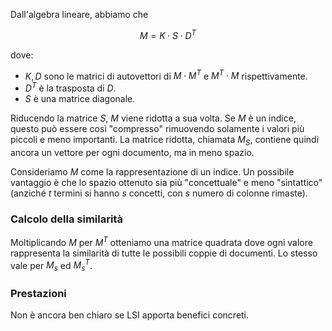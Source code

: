 
Dall'algebra lineare, abbiamo che 

$$M = K \cdot S \cdot D^T$$

dove:
- $K,D$ sono le matrici di autovettori di $M\cdot M^T$ e $M^{T} \cdot M$ rispettivamente.
- $D^{T}$ è la trasposta di $D$.
- $S$ è una matrice diagonale.

Riducendo la matrice $S$, $M$ viene ridotta a sua volta.
Se $M$ è un indice, questo può essere così "compresso" rimuovendo solamente i valori più piccoli e meno importanti.
La matrice ridotta, chiamata $M_S$, contiene quindi ancora un vettore per ogni documento, ma in meno spazio.

Consideriamo $M$ come la rappresentazione di un indice.
Un possibile vantaggio è che lo spazio ottenuto sia più "concettuale" e meno "sintattico" (anziché $t$ termini si hanno $s$ concetti, con $s$ numero di colonne rimaste).

### Calcolo della similarità
Moltiplicando $M$ per $M^T$ otteniamo una matrice quadrata dove ogni valore rappresenta la similarità di tutte le possibili coppie di documenti. Lo stesso vale per $M_s$ ed $M_s^T$.

### Prestazioni
Non è ancora ben chiaro se LSI apporta benefici concreti.
